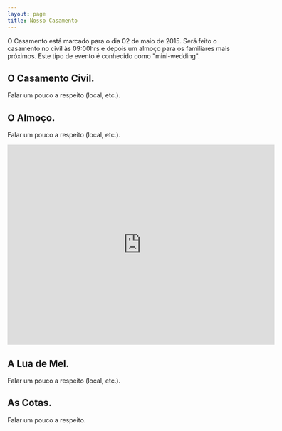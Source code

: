 ```yaml
---
layout: page
title: Nosso Casamento
---
```

<p>
O Casamento está marcado para o dia 02 de maio de 2015. Será feito o casamento no civil às 09:00hrs e depois um almoço para os familiares mais próximos. Este tipo de evento é conhecido como "mini-wedding".
</p>

## O Casamento Civil.

Falar um pouco a respeito (local, etc.).

## O Almoço.

Falar um pouco a respeito (local, etc.).

<iframe width="600" height="450" frameborder="0" style="border:0" src="https://www.google.com/maps/embed/v1/place?q=Avenida%20Rudolf%20Dafferner%2C%20400%20Edif%C3%ADcio%20Madrid%20-%20Boa%20Vista%20-%20Sorocaba%2C%20S%C3%A3o%20Paulo&key=AIzaSyAHAEhhFTFT-9BOn92X6tGik0co9f39C6k"></iframe>

## A Lua de Mel.

Falar um pouco a respeito (local, etc.).

## As Cotas.

Falar um pouco a respeito.
